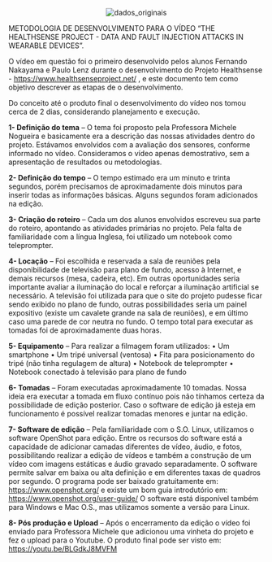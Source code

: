 <p align="center"><img src="https://image.ibb.co/mJP5BL/healthsense-logo.png" alt="dados_originais" border="0"></p> 
METODOLOGIA DE DESENVOLVIMENTO PARA O VÍDEO “THE HEALTHSENSE PROJECT - DATA AND FAULT INJECTION ATTACKS IN WEARABLE DEVICES”.


O vídeo em questão foi o primeiro desenvolvido pelos alunos Fernando Nakayama  e Paulo Lenz durante o desenvolvimento do Projeto Healthsense - https://www.healthsenseproject.net/ , e este documento tem como objetivo descrever as etapas de o desenvolvimento.

Do conceito até o produto final o desenvolvimento do vídeo nos tomou cerca de 2 dias, considerando planejamento e execução.

**1- Definição do tema** – O tema foi proposto pela Professora Michele Nogueira e basicamente era a descrição das nossas atividades dentro do projeto. Estávamos envolvidos com a avaliação dos sensores, conforme informado no vídeo. Consideramos o vídeo apenas demostrativo, sem a apresentação de resultados ou metodologias.

**2- Definição do tempo** – O tempo estimado era um minuto e trinta segundos, porém precisamos de aproximadamente dois minutos para inserir todas as informações básicas. Alguns segundos foram adicionados na edição.

**3- Criação do roteiro** – Cada um dos alunos envolvidos escreveu sua parte do roteiro, apontando as atividades primárias no projeto. Pela falta de familiaridade com a língua Inglesa, foi utilizado um notebook como teleprompter.

**4- Locação** – Foi escolhida e reservada a sala de reuniões pela disponibilidade de televisão para plano de fundo, acesso à Internet, e demais recursos (mesa, cadeira, etc). Em outras oportunidades seria importante avaliar a iluminação do local e reforçar a iluminação artificial se necessário. A televisão foi utilizada para que o site do projeto pudesse ficar sendo exibido no plano de fundo, outras possibilidades seria um painel expositivo (existe um cavalete grande na sala de reuniões), e em último caso uma parede de cor neutra no fundo. O tempo total para executar as tomadas foi de aproximadamente duas horas. 

**5- Equipamento** – Para realizar a filmagem foram utilizados:
    • Um smartphone
    • Um tripé universal (ventosa)
    • Fita para posicionamento do tripé (não tinha regulagem de altura)
    • Notebook de teleprompter
    • Notebook conectado à televisão para plano de fundo

**6- Tomadas** – Foram executadas aproximadamente 10 tomadas. Nossa ideia era executar a tomada em fluxo contínuo pois não tínhamos certeza da possibilidade de edição posterior. Caso o software de edição já esteja em funcionamento é possível realizar tomadas menores e juntar na edição.

**7-  Software de edição** – Pela familiaridade com o S.O. Linux, utilizamos o software OpenShot para edição. Entre os recursos do software está a capacidade de adicionar camadas diferentes de vídeo, áudio, e fotos, possibilitando realizar a edição de vídeos e também a construção de um vídeo com imagens estáticas e áudio gravado separadamente. O software permite salvar em baixa ou alta definição e em diferentes taxas de quadros por segundo.
O programa pode ser baixado gratuitamente em:  https://www.openshot.org/ e existe um bom guia introdutório em: https://www.openshot.org/user-guide/
O software está disponível também para Windows e Mac O.S., mas utilizamos somente a versão para Linux.

**8- Pós produção e Upload** – Após o encerramento da edição o vídeo foi enviado para Professora Michele que adicionou uma vinheta do projeto e fez o upload para o Youtube. O produto final pode ser visto em: https://youtu.be/BLGdkJ8MVFM

